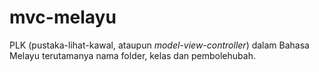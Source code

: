 mvc-melayu
==========

PLK (pustaka-lihat-kawal, ataupun _model-view-controller_) dalam Bahasa Melayu terutamanya nama folder, kelas dan pembolehubah.

